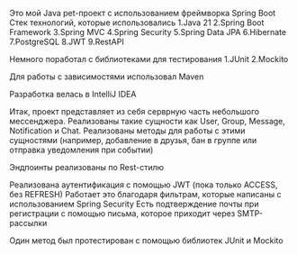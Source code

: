 Это мой Java pet-проект с использованием фреймворка Spring Boot
Стек технологий, которые использовались
1.Java 21
2.Spring Boot Framework 
3.Spring MVC
4.Spring Security 
5.Spring Data JPA
6.Hibernate
7.PostgreSQL
8.JWT 
9.RestAPI

Немного поработал с библиотеками для тестирования
1.JUnit
2.Mockito

Для работы с зависимостями использовал Maven

Разработка велась в IntelliJ IDEA

Итак, проект представляет из себя серврную часть небольшого мессенджера.
Реализованы такие сущности как User, Group, Message, Notification и Chat.
Реализованы методы для работы с этими сущностями (например, добавление в друзья, 
бан в группе или отправка уведомления при событии)

Эндпоинты реализованы по Rest-стилю

Реализована аутентификация с помощью JWT (пока только ACCESS, без REFRESH)
Работает это благодаря фильтрам, которые написаны с использованием Spring Security 
Есть подтверждение почты при регистрации с помощью письма, которое приходит через SMTP-рассылки

Один метод был протестирован с помощью библиотек JUnit и Mockito
